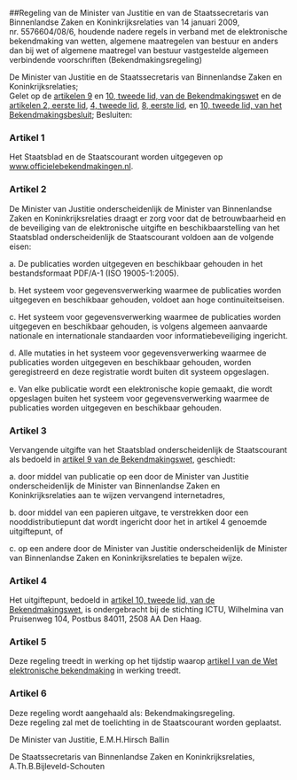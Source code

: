 <meta http-equiv='Content-Type' content='text/html; charset=utf-8' />

##Regeling van de Minister van Justitie en van de Staatssecretaris van Binnenlandse Zaken en Koninkrijksrelaties van 14 januari 2009, nr. 5576604/08/6, houdende nadere regels in verband met de elektronische bekendmaking van wetten, algemene maatregelen van bestuur en anders dan bij wet of algemene maatregel van bestuur vastgestelde algemeen verbindende voorschriften (Bekendmakingsregeling)

De Minister van Justitie en de Staatssecretaris van Binnenlandse Zaken en Koninkrijksrelaties;  
Gelet op de [artikelen 9](../../../wet/bekendmakingswet/BWBR0004287/README.md) en [10, tweede lid, van de Bekendmakingswet](../../../wet/bekendmakingswet/BWBR0004287/README.md) en de [artikelen 2, eerste lid](../../../AMvB/bekendmakingsbesluit/BWBR0025257/README.md), [4, tweede lid](../../../AMvB/bekendmakingsbesluit/BWBR0025257/README.md), [8, eerste lid](../../../AMvB/bekendmakingsbesluit/BWBR0025257/README.md), en [10, tweede lid, van het Bekendmakingsbesluit](../../../AMvB/bekendmakingsbesluit/BWBR0025257/README.md);
Besluiten:    

### Artikel  1  

Het Staatsblad en de Staatscourant worden uitgegeven op www.officielebekendmakingen.nl.  

### Artikel  2  

De Minister van Justitie onderscheidenlijk de Minister van Binnenlandse Zaken en Koninkrijksrelaties draagt er zorg voor dat de betrouwbaarheid en de beveiliging van de elektronische uitgifte en beschikbaarstelling van het Staatsblad onderscheidenlijk de Staatscourant voldoen aan de volgende eisen: 

a. De publicaties worden uitgegeven en beschikbaar gehouden in het bestandsformaat PDF/A-1 (ISO 19005-1:2005).  

b. Het systeem voor gegevensverwerking waarmee de publicaties worden uitgegeven en beschikbaar gehouden, voldoet aan hoge continuïteitseisen.  

c. Het systeem voor gegevensverwerking waarmee de publicaties worden uitgegeven en beschikbaar gehouden, is volgens algemeen aanvaarde nationale en internationale standaarden voor informatiebeveiliging ingericht.  

d. Alle mutaties in het systeem voor gegevensverwerking waarmee de publicaties worden uitgegeven en beschikbaar gehouden, worden geregistreerd en deze registratie wordt buiten dit systeem opgeslagen.  

e. Van elke publicatie wordt een elektronische kopie gemaakt, die wordt opgeslagen buiten het systeem voor gegevensverwerking waarmee de publicaties worden uitgegeven en beschikbaar gehouden.    

### Artikel  3  

Vervangende uitgifte van het Staatsblad onderscheidenlijk de Staatscourant als bedoeld in [artikel 9 van de Bekendmakingswet](../../../wet/bekendmakingswet/BWBR0004287/README.md), geschiedt: 

a. door middel van publicatie op een door de Minister van Justitie onderscheidenlijk de Minister van Binnenlandse Zaken en Koninkrijksrelaties aan te wijzen vervangend internetadres,  

b. door middel van een papieren uitgave, te verstrekken door een nooddistributiepunt dat wordt ingericht door het in artikel 4 genoemde uitgiftepunt, of  

c. op een andere door de Minister van Justitie onderscheidenlijk de Minister van Binnenlandse Zaken en Koninkrijksrelaties te bepalen wijze.    

### Artikel  4  

Het uitgiftepunt, bedoeld in [artikel 10, tweede lid, van de Bekendmakingswet](../../../wet/bekendmakingswet/BWBR0004287/README.md), is ondergebracht bij de stichting ICTU, Wilhelmina van Pruisenweg 104, Postbus 84011, 2508 AA Den Haag.  

### Artikel  5  

Deze regeling treedt in werking op het tijdstip waarop [artikel I van de Wet elektronische bekendmaking](../../../wet/wet/elektronische/bekendmaking/BWBR0024913/README.md) in werking treedt.  

### Artikel  6  

Deze regeling wordt aangehaald als: Bekendmakingsregeling.  
Deze regeling zal met de toelichting in de Staatscourant worden geplaatst.  

De 
Minister van Justitie, 
E.M.H.Hirsch Ballin 

De 
Staatssecretaris van Binnenlandse Zaken en Koninkrijksrelaties, 
A.Th.B.Bijleveld-Schouten   
